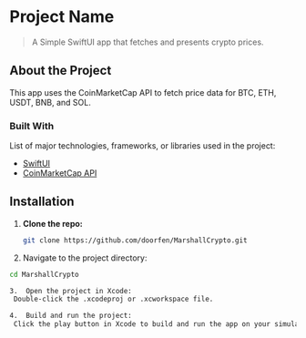 
# Project Name

> A Simple SwiftUI app that fetches and presents crypto prices.

## About the Project

This app uses the CoinMarketCap API to fetch price data for BTC, ETH, USDT, BNB, and SOL.

### Built With

List of major technologies, frameworks, or libraries used in the project:

- [SwiftUI](https://developer.apple.com/documentation/swiftui/)
- [CoinMarketCap API](https://coinmarketcap.com/api/documentation/v1/) 

## Installation

1. **Clone the repo:**
   ```bash
   git clone https://github.com/doorfen/MarshallCrypto.git

2.	Navigate to the project directory:
   ```bash
   cd MarshallCrypto

3.	Open the project in Xcode:
	Double-click the .xcodeproj or .xcworkspace file.

4.	Build and run the project:
	Click the play button in Xcode to build and run the app on your simulator or connected device.
